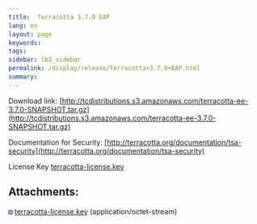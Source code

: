 ```yaml
---
title:  Terracotta 3.7.0 EAP  
lang: en
layout: page
keywords:
tags:
sidebar: lb2_sidebar
permalink: /display/release/Terracotta+3.7.0+EAP.html
summary:
---
```


Download link: [http://tcdistributions.s3.amazonaws.com/terracotta-ee-3.7.0-SNAPSHOT.tar.gz](http://tcdistributions.s3.amazonaws.com/terracotta-ee-3.7.0-SNAPSHOT.tar.gz)

Documentation for Security: [http://terracotta.org/documentation/tsa-security](http://terracotta.org/documentation/tsa-security)

License Key [terracotta-license.key](/download/attachments/30638761/terracotta-license.key)

Attachments:
------------

![](images/icons/bullet_blue.gif) [terracotta-license.key](/download/attachments/30638761/terracotta-license.key) (application/octet-stream)  



